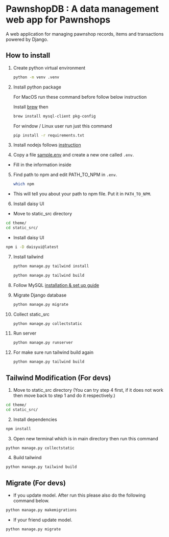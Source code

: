 # PawnshopDB : A data management web app for Pawnshops

A web application for managing pawnshop records, items and transactions powered by Django.

## How to install

1. Create python virtual environment
    ```bash
    python -m venv .venv
    ```
2. Install python package

    For MacOS run these command before follow below instruction

    Install [brew](https://brew.sh) then

    ```bash
    brew install mysql-client pkg-config
    ```

    For window / Linux user run just this command

    ```bash
    pip install -r requirements.txt
    ```

3. Install nodejs follows [instruction](https://nodejs.org/en/download/package-manager)

4. Copy a file [sample.env](./sample.env) and create a new one called `.env`.

-   Fill in the information inside

5. Find path to npm and edit PATH_TO_NPM in `.env`.
    ```bash
    which npm
    ```

-   This will tell you about your path to npm file. Put it in `PATH_TO_NPM`.

6. Install daisy UI

-   Move to static_src directory

```bash
cd theme/
cd static_src/
```

-   Install daisy UI

```bash
npm i -D daisyui@latest
```

7. Install tailwind

    ```bash
    python manage.py tailwind install

    python manage.py tailwind build

    ```

8. Follow MySQL [installation & set up guide](./database_guide.md)

9. Migrate Django database

    ```bash
    python manage.py migrate
    ```

10. Collect static_src

    ```bash
    python manage.py collectstatic
    ```

11. Run server

    ```bash
    python manage.py runserver
    ```

12. For make sure run tailwind build again
    ```bash
    python manage.py tailwind build
    ```

## Tailwind Modification (For devs)

1. Move to static_src directory (You can try step 4 first, if it does not work then move back to step 1 and do it respectively.)

```bash
cd theme/
cd static_src/
```

2. Install dependencies

```bash
npm install
```

3. Open new terminal which is in main directory then run this command

```bash
python manage.py collectstatic
```

4. Build tailwind

```bash
python manage.py tailwind build
```

## Migrate (For devs)

-   If you update model. After run this please also do the following command below.

```bash
python manage.py makemigrations
```

-   If your friend update model.

```bash
python manage.py migrate
```
